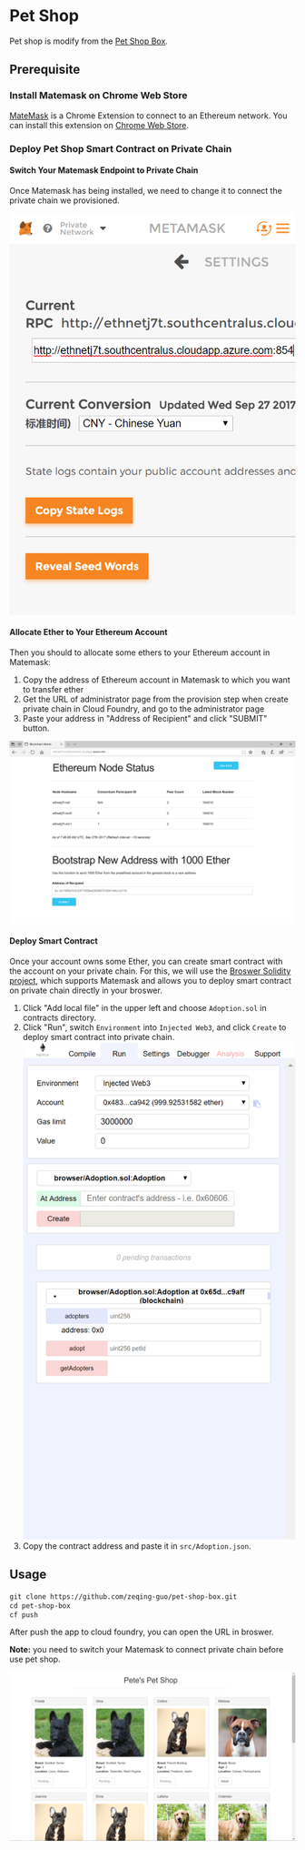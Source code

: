 # Pet Shop

Pet shop is modify from the [Pet Shop Box](http://truffleframework.com/tutorials/pet-shop).

## Prerequisite

### Install Matemask on Chrome Web Store

[MateMask](https://metamask.io/) is a Chrome Extension to connect to an Ethereum network. You can install this extension on [Chrome Web Store](https://chrome.google.com/webstore/detail/metamask/nkbihfbeogaeaoehlefnkodbefgpgknn?utm_source=chrome-ntp-icon).

### Deploy Pet Shop Smart Contract on Private Chain

#### Switch Your Matemask Endpoint to Private Chain

Once Matemask has being installed, we need to change it to connect the private chain we provisioned.

![matemask](src/images/matemask.png)

#### Allocate Ether to Your Ethereum Account

Then you should to allocate some ethers to your Ethereum account in Matemask:

1. Copy the address of Ethereum account in Matemask to which you want to transfer ether
2. Get the URL of administrator page from the provision step when create private chain in Cloud Foundry, and go to the administrator page
3. Paste your address in "Address of Recipient" and click "SUBMIT" button.

![administrator page](src/images/administrator_page.png)

#### Deploy Smart Contract

Once your account owns some Ether, you can create smart contract with the account on your private chain. For this, we will use the [Broswer Solidity project](https://ethereum.github.io/browser-solidity/), which supports Matemask and allows you to deploy smart contract on private chain directly in your broswer.

1. Click "Add local file" in the upper left and choose `Adoption.sol` in contracts directory.
2. Click "Run", switch `Environment` into `Injected Web3`, and click `Create` to deploy smart contract into private chain.
![solidity broswer](src/images/solidity.png)
3. Copy the contract address and paste it in `src/Adoption.json`.

## Usage

```
git clone https://github.com/zeqing-guo/pet-shop-box.git
cd pet-shop-box
cf push
```

After push the app to cloud foundry, you can open the URL in broswer.

**Note:** you need to switch your Matemask to connect private chain before use pet shop.

![pet shop](/src/images/pet_shop.png)
